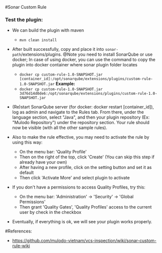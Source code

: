 #Sonar Custom Rule

### Test the plugin:
 - We can build the plugin with maven 
    + `mvn clean install`

 - After built successfully, copy and place it into `sonar-path`/extensions/plugins. @Note you need to install SonarQube or use docker; In case of using docker, you can use the command to copy the plugin into docker container where sonar plugin folder locates
    + `docker cp custom-rule-1.0-SNAPSHOT.jar [container_id]:/opt/sonarqube/extensions/plugins/custom-rule-1.0-SNAPSHOT.jar`
    **Example:** 
    + `docker cp custom-rule-1.0-SNAPSHOT.jar 3d76d14d0de6:/opt/sonarqube/extensions/plugins/custom-rule-1.0-SNAPSHOT.jar`

 - (Re)start SonarQube server (for docker: docker restart [container_id]), log as admin and navigate to the Rules tab. From there, under the language section, select "Java", and then your plugin repository (Ex: "Mulodo Repository") under the repository section. Your rule should now be visible (with all the other sample rules). 

 - Also to make the rule effective, you may need to activate the rule by using this way:
   * On the menu bar: 'Quality Profile'
   * Then on the right of the top, click 'Create' (You can skip this step if already have your own)
   * After having a new profile, click on the setting button and set it as default
   * Then click 'Activate More' and select plugin to activate

 - If you don't have a permissions to access Quality Profiles, try this:
   * On the menu bar: 'Administration' -> 'Security' -> 'Global Permissions'
   * Then grant 'Quality Gates', 'Quality Profiles' access to the current user by check in the checkbox
 
 - Eventually, if everything is ok, we will see your plugin works properly.


#References:
- https://github.com/mulodo-vietnam/vcs-inspection/wiki/sonar-custom-rule-wiki
